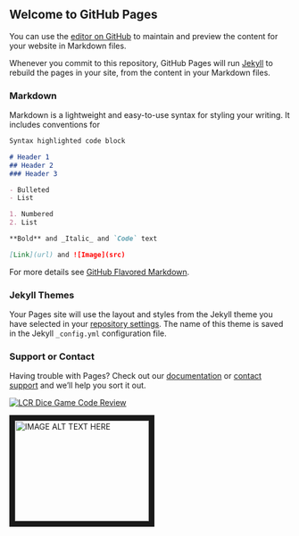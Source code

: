 ## Welcome to GitHub Pages

You can use the [editor on GitHub](https://github.com/cmhenwood/cmhenwood.github.io/edit/master/index.md) to maintain and preview the content for your website in Markdown files.

Whenever you commit to this repository, GitHub Pages will run [Jekyll](https://jekyllrb.com/) to rebuild the pages in your site, from the content in your Markdown files.

### Markdown

Markdown is a lightweight and easy-to-use syntax for styling your writing. It includes conventions for

```markdown
Syntax highlighted code block

# Header 1
## Header 2
### Header 3

- Bulleted
- List

1. Numbered
2. List

**Bold** and _Italic_ and `Code` text

[Link](url) and ![Image](src)
```

For more details see [GitHub Flavored Markdown](https://guides.github.com/features/mastering-markdown/).

### Jekyll Themes

Your Pages site will use the layout and styles from the Jekyll theme you have selected in your [repository settings](https://github.com/cmhenwood/cmhenwood.github.io/settings). The name of this theme is saved in the Jekyll `_config.yml` configuration file.

### Support or Contact

Having trouble with Pages? Check out our [documentation](https://help.github.com/categories/github-pages-basics/) or [contact support](https://github.com/contact) and we’ll help you sort it out.

[![LCR Dice Game Code Review](https://img.youtube.com/vi/https://youtu.be/9_naX0HTn6k/0.jpg)](https://www.youtube.com/watch?v=https://youtu.be/9_naX0HTn6k)

<a href="http://www.youtube.com/watch?feature=player_embedded&v=XHECZDy_ctg
" target="_blank"><img src="http://img.youtube.com/vi/XHECZDy_ctg/0.jpg" 
alt="IMAGE ALT TEXT HERE" width="240" height="180" border="10" /></a>

